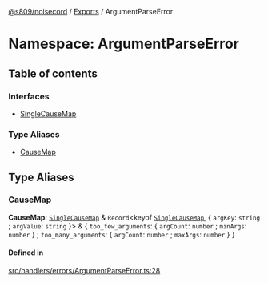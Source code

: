 [@s809/noisecord](../README.md) / [Exports](../modules.md) / ArgumentParseError

# Namespace: ArgumentParseError

## Table of contents

### Interfaces

- [SingleCauseMap](../interfaces/ArgumentParseError.SingleCauseMap.md)

### Type Aliases

- [CauseMap](ArgumentParseError.md#causemap)

## Type Aliases

### CauseMap

 **CauseMap**: [`SingleCauseMap`](../interfaces/ArgumentParseError.SingleCauseMap.md) & `Record`<keyof [`SingleCauseMap`](../interfaces/ArgumentParseError.SingleCauseMap.md), { `argKey`: `string` ; `argValue`: `string`  }\> & { `too_few_arguments`: { `argCount`: `number` ; `minArgs`: `number`  } ; `too_many_arguments`: { `argCount`: `number` ; `maxArgs`: `number`  }  }

#### Defined in

[src/handlers/errors/ArgumentParseError.ts:28](https://github.com/s809/noisecord/blob/5de1f63/src/handlers/errors/ArgumentParseError.ts#L28)
